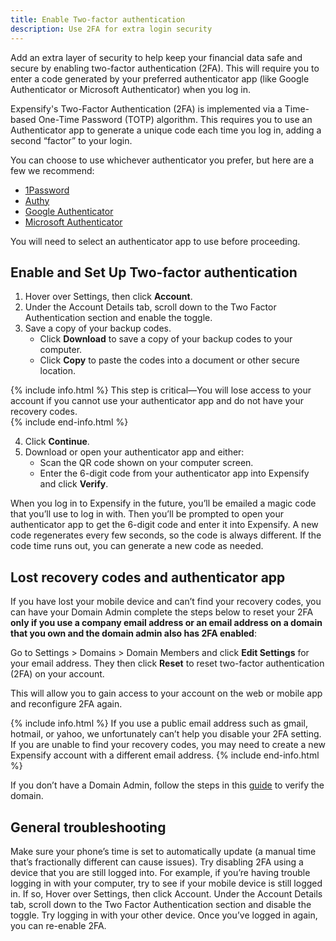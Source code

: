 ```yaml
---
title: Enable Two-factor authentication
description: Use 2FA for extra login security 
---
```

<div id="expensify-classic" markdown="1">

Add an extra layer of security to help keep your financial data safe and secure by enabling two-factor authentication (2FA). This will require you to enter a code generated by your preferred authenticator app (like Google Authenticator or Microsoft Authenticator) when you log in.

Expensify's Two-Factor Authentication (2FA) is implemented via a Time-based One-Time Password (TOTP) algorithm. This requires you to use an Authenticator app to generate a unique code each time you log in, adding a second “factor” to your login.

You can choose to use whichever authenticator you prefer, but here are a few we recommend:
- [1Password](https://support.1password.com/one-time-passwords/)
- [Authy](https://authy.com/)
- [Google Authenticator](https://support.google.com/accounts/answer/1066447)
- [Microsoft Authenticator](https://www.microsoft.com/en-us/security/mobile-authenticator-app)

You will need to select an authenticator app to use before proceeding.

## Enable and Set Up Two-factor authentication

1. Hover over Settings, then click **Account**.
2. Under the Account Details tab, scroll down to the Two Factor Authentication section and enable the toggle.
3. Save a copy of your backup codes. 
   - Click **Download** to save a copy of your backup codes to your computer.
   - Click **Copy** to paste the codes into a document or other secure location. 

{% include info.html %}
This step is critical—You will lose access to your account if you cannot use your authenticator app and do not have your recovery codes.  
{% include end-info.html %}

4. Click **Continue**. 
5. Download or open your authenticator app and either:
   - Scan the QR code shown on your computer screen. 
   - Enter the 6-digit code from your authenticator app into Expensify and click **Verify**.

When you log in to Expensify in the future, you’ll be emailed a magic code that you’ll use to log in with. Then you’ll be prompted to open your authenticator app to get the 6-digit code and enter it into Expensify. A new code regenerates every few seconds, so the code is always different. If the code time runs out, you can generate a new code as needed.

## Lost recovery codes and authenticator app

If you have lost your mobile device and can’t find your recovery codes, you can have your Domain Admin complete the steps below to reset your 2FA **only if you use a company email address or an email address on a domain that you own and the domain admin also has 2FA enabled**: 

Go to Settings > Domains > Domain Members and click **Edit Settings** for your email address. 
They then click **Reset** to reset two-factor authentication (2FA) on your account. 

This will allow you to gain access to your account on the web or mobile app and reconfigure 2FA again.

{% include info.html %}
If you use a public email address such as gmail, hotmail, or yahoo, we unfortunately can’t help you disable your 2FA setting. If you are unable to find your recovery codes, you may need to create a new Expensify account with a different email address. 
{% include end-info.html %}

If you don’t have a Domain Admin, follow the steps in this [guide](https://help.expensify.com/articles/expensify-classic/domains/Claim-And-Verify-A-Domain) to verify the domain. 

## General troubleshooting

Make sure your phone’s time is set to automatically update (a manual time that’s fractionally different can cause issues).
Try disabling 2FA using a device that you are still logged into. For example, if you’re having trouble logging in with your computer, try to see if your mobile device is still logged in. If so,
Hover over Settings, then click Account.
Under the Account Details tab, scroll down to the Two Factor Authentication section and disable the toggle.
Try logging in with your other device. 
Once you’ve logged in again, you can re-enable 2FA.

</div>
